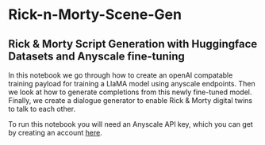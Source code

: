 # Rick-n-Morty-Scene-Gen
## Rick &amp; Morty Script Generation with Huggingface Datasets and Anyscale fine-tuning

In this notebook we go through how to create an openAI compatable training payload for training a LlaMA model using anyscale endpoints. Then we look at how to generate completions from this newly fine-tuned model. Finally, we create a dialogue generator to enable Rick & Morty digital twins to talk to each other.

To run this notebook you will need an Anyscale API key, which you can get by creating an account [here]([url](https://app.endpoints.anyscale.com/)https://app.endpoints.anyscale.com/).
